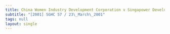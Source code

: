 ```yaml
---
title: China Women Industry Development Corporation v Singapower Development Pte Ltd
subtitle: "[2001] SGHC 57 / 23\_March\_2001"
tags: null
layout: single
---
```


